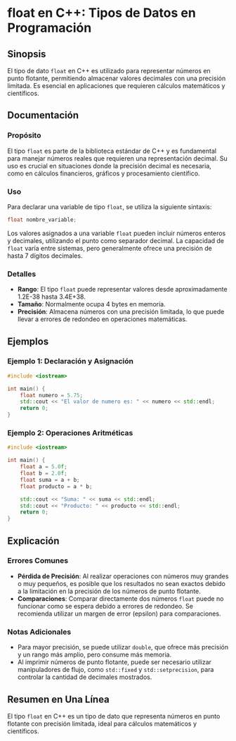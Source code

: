 <!--
Meta Description: # float en C++: Tipos de Datos en Programación ## Sinopsis El tipo de dato `float` en C++ es utilizado para representar números en punto flotante, per...
Meta Keywords: float, precisión, números, std, para
-->

# float en C++: Tipos de Datos en Programación

## Sinopsis
El tipo de dato `float` en C++ es utilizado para representar números en punto flotante, permitiendo almacenar valores decimales con una precisión limitada. Es esencial en aplicaciones que requieren cálculos matemáticos y científicos.

## Documentación
### Propósito
El tipo `float` es parte de la biblioteca estándar de C++ y es fundamental para manejar números reales que requieren una representación decimal. Su uso es crucial en situaciones donde la precisión decimal es necesaria, como en cálculos financieros, gráficos y procesamiento científico.

### Uso
Para declarar una variable de tipo `float`, se utiliza la siguiente sintaxis:

```cpp
float nombre_variable;
```

Los valores asignados a una variable `float` pueden incluir números enteros y decimales, utilizando el punto como separador decimal. La capacidad de `float` varía entre sistemas, pero generalmente ofrece una precisión de hasta 7 dígitos decimales.

### Detalles
- **Rango**: El tipo `float` puede representar valores desde aproximadamente 1.2E-38 hasta 3.4E+38.
- **Tamaño**: Normalmente ocupa 4 bytes en memoria.
- **Precisión**: Almacena números con una precisión limitada, lo que puede llevar a errores de redondeo en operaciones matemáticas.

## Ejemplos
### Ejemplo 1: Declaración y Asignación
```cpp
#include <iostream>

int main() {
    float numero = 5.75;
    std::cout << "El valor de numero es: " << numero << std::endl;
    return 0;
}
```

### Ejemplo 2: Operaciones Aritméticas
```cpp
#include <iostream>

int main() {
    float a = 5.0f;
    float b = 2.0f;
    float suma = a + b;
    float producto = a * b;

    std::cout << "Suma: " << suma << std::endl;
    std::cout << "Producto: " << producto << std::endl;
    return 0;
}
```

## Explicación
### Errores Comunes
- **Pérdida de Precisión**: Al realizar operaciones con números muy grandes o muy pequeños, es posible que los resultados no sean exactos debido a la limitación en la precisión de los números de punto flotante.
- **Comparaciones**: Comparar directamente dos números `float` puede no funcionar como se espera debido a errores de redondeo. Se recomienda utilizar un margen de error (epsilon) para comparaciones.

### Notas Adicionales
- Para mayor precisión, se puede utilizar `double`, que ofrece más precisión y un rango más amplio, pero consume más memoria.
- Al imprimir números de punto flotante, puede ser necesario utilizar manipuladores de flujo, como `std::fixed` y `std::setprecision`, para controlar la cantidad de decimales mostrados.

## Resumen en Una Línea
El tipo `float` en C++ es un tipo de dato que representa números en punto flotante con precisión limitada, ideal para cálculos matemáticos y científicos.